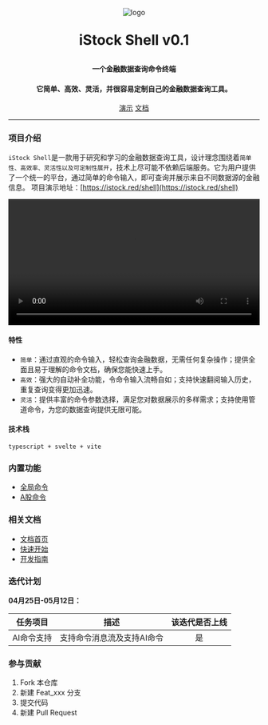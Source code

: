 <p align="center">
	<img alt="logo" src="https://istock.red/shell/logo120.png">
</p>
<h1 align="center" style="margin: 30px 0 30px; font-weight: bold;">iStock Shell v0.1</h1>
<h4 align="center">一个金融数据查询命令终端</h4>
<h4 align="center">它简单、高效、灵活，并很容易定制自己的金融数据查询工具。</h4>
<p align="center">
	<a href="https://istock.red/shell" target="_blank">演示</a> 
    <a href="https://istock.red/" target="_blank">文档</a> 
</p>

---

### 项目介绍

`iStock Shell`是一款用于研究和学习的金融数据查询工具，设计理念围绕着`简单性、高效率、灵活性以及可定制性展开`，技术上尽可能不依赖后端服务。它为用户提供了一个统一的平台，通过简单的命令输入，即可查询并展示来自不同数据源的金融信息。
项目演示地址：[https://istock.red/shell](https://istock.red/shell)

<video controls width="100%">
  <source src="https://cdn.istock.red/video/istock%20shell%E6%BC%94%E7%A4%BA.mp4" poster="https://cdn.istock.red/video/istock%20shell%E6%BC%94%E7%A4%BA-%E5%B0%81%E9%9D%A2.jpg" type="video/mp4" />
  您的浏览器不支持Video标签。
</video>

#### 特性

- `简单`：通过直观的命令输入，轻松查询金融数据，无需任何复杂操作；提供全面且易于理解的命令文档，确保您能快速上手。
- `高效`：强大的自动补全功能，令命令输入流畅自如；支持快速翻阅输入历史，重复查询变得更加迅速。
- `灵活`：提供丰富的命令参数选择，满足您对数据展示的多样需求；支持使用管道命令，为您的数据查询提供无限可能。

#### 技术栈

`typescript + svelte + vite`

### 内置功能

- [全局命令](https://istock.red/use/command/)
- [A股命令](https://istock.red/use/command/)

### 相关文档

- [文档首页](https://istock.red/)
- [快速开始](https://istock.red/use/quick-start/easy-to-use.html)
- [开发指南](https://istock.red/develop/command/knowledge.html)

### 迭代计划

**04月25日-05月12日：**

|  任务项目  |            描述            | 该迭代是否上线 |
| :--------: | :------------------------: | :------------: |
| AI命令支持 | 支持命令消息流及支持AI命令 |       是       |

### 参与贡献

1.  Fork 本仓库
2.  新建 Feat_xxx 分支
3.  提交代码
4.  新建 Pull Request
